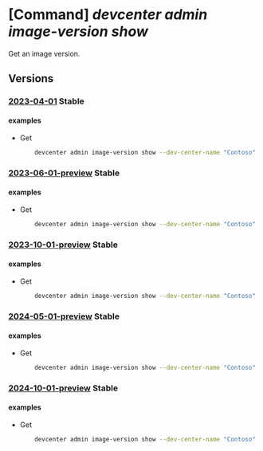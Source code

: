 # [Command] _devcenter admin image-version show_

Get an image version.

## Versions

### [2023-04-01](/Resources/mgmt-plane/L3N1YnNjcmlwdGlvbnMve30vcmVzb3VyY2Vncm91cHMve30vcHJvdmlkZXJzL21pY3Jvc29mdC5kZXZjZW50ZXIvZGV2Y2VudGVycy97fS9nYWxsZXJpZXMve30vaW1hZ2VzL3t9L3ZlcnNpb25zL3t9/2023-04-01.xml) **Stable**

<!-- mgmt-plane /subscriptions/{}/resourcegroups/{}/providers/microsoft.devcenter/devcenters/{}/galleries/{}/images/{}/versions/{} 2023-04-01 -->

#### examples

- Get
    ```bash
        devcenter admin image-version show --dev-center-name "Contoso" --gallery-name "DefaultDevGallery" --image-name "Win11" --resource-group "rg1" --version-name "1.0.0"
    ```

### [2023-06-01-preview](/Resources/mgmt-plane/L3N1YnNjcmlwdGlvbnMve30vcmVzb3VyY2Vncm91cHMve30vcHJvdmlkZXJzL21pY3Jvc29mdC5kZXZjZW50ZXIvZGV2Y2VudGVycy97fS9nYWxsZXJpZXMve30vaW1hZ2VzL3t9L3ZlcnNpb25zL3t9/2023-06-01-preview.xml) **Stable**

<!-- mgmt-plane /subscriptions/{}/resourcegroups/{}/providers/microsoft.devcenter/devcenters/{}/galleries/{}/images/{}/versions/{} 2023-06-01-preview -->

#### examples

- Get
    ```bash
        devcenter admin image-version show --dev-center-name "Contoso" --gallery-name "DefaultDevGallery" --image-name "Win11" --resource-group "rg1" --version-name "1.0.0"
    ```

### [2023-10-01-preview](/Resources/mgmt-plane/L3N1YnNjcmlwdGlvbnMve30vcmVzb3VyY2Vncm91cHMve30vcHJvdmlkZXJzL21pY3Jvc29mdC5kZXZjZW50ZXIvZGV2Y2VudGVycy97fS9nYWxsZXJpZXMve30vaW1hZ2VzL3t9L3ZlcnNpb25zL3t9/2023-10-01-preview.xml) **Stable**

<!-- mgmt-plane /subscriptions/{}/resourcegroups/{}/providers/microsoft.devcenter/devcenters/{}/galleries/{}/images/{}/versions/{} 2023-10-01-preview -->

#### examples

- Get
    ```bash
        devcenter admin image-version show --dev-center-name "Contoso" --gallery-name "DefaultDevGallery" --image-name "Win11" --resource-group "rg1" --version-name "1.0.0"
    ```

### [2024-05-01-preview](/Resources/mgmt-plane/L3N1YnNjcmlwdGlvbnMve30vcmVzb3VyY2Vncm91cHMve30vcHJvdmlkZXJzL21pY3Jvc29mdC5kZXZjZW50ZXIvZGV2Y2VudGVycy97fS9nYWxsZXJpZXMve30vaW1hZ2VzL3t9L3ZlcnNpb25zL3t9/2024-05-01-preview.xml) **Stable**

<!-- mgmt-plane /subscriptions/{}/resourcegroups/{}/providers/microsoft.devcenter/devcenters/{}/galleries/{}/images/{}/versions/{} 2024-05-01-preview -->

#### examples

- Get
    ```bash
        devcenter admin image-version show --dev-center-name "Contoso" --gallery-name "DefaultDevGallery" --image-name "Win11" --resource-group "rg1" --version-name "1.0.0"
    ```

### [2024-10-01-preview](/Resources/mgmt-plane/L3N1YnNjcmlwdGlvbnMve30vcmVzb3VyY2Vncm91cHMve30vcHJvdmlkZXJzL21pY3Jvc29mdC5kZXZjZW50ZXIvZGV2Y2VudGVycy97fS9nYWxsZXJpZXMve30vaW1hZ2VzL3t9L3ZlcnNpb25zL3t9/2024-10-01-preview.xml) **Stable**

<!-- mgmt-plane /subscriptions/{}/resourcegroups/{}/providers/microsoft.devcenter/devcenters/{}/galleries/{}/images/{}/versions/{} 2024-10-01-preview -->

#### examples

- Get
    ```bash
        devcenter admin image-version show --dev-center-name "Contoso" --gallery-name "DefaultDevGallery" --image-name "Win11" --resource-group "rg1" --version-name "1.0.0"
    ```
